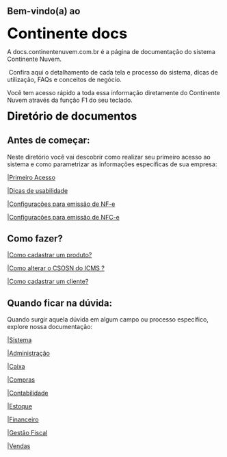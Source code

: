 ## Bem-vindo(a) ao 

<span style="margin-botton:5px;font-weight:bold;font-size:2.5em;color:black">Continente docs </span>

A docs.continentenuvem.com.br é a página de documentação do sistema Continente Nuvem.

 Confira aqui o detalhamento de cada tela e processo do sistema, dicas de utilização, FAQs e conceitos de negócio.

Você tem acesso rápido a toda essa informação diretamente do Continente Nuvem através da função F1 do seu teclado. 

<span style="margin-botton:5px;font-weight:bold;font-size:1.8em;color:Black">Diretório de documentos </span>

## Antes de começar:

Neste diretório você vai descobrir como realizar seu primeiro acesso ao sistema e como parametrizar as informações específicas de sua empresa:

|[Primeiro Acesso](primeiro_acesso.md)

|[Dicas de usabilidade](dicas.md)

|[Configurações para emissão de NF-e](configuracoes_emissao_nfe.md)

|[Configurações para emissão de NFC-e](configuracoes_emissao_nfce.md)



## Como fazer?

|[Como cadastrar um produto?](como_fazer_cadastrar_produto.md)

|[Como alterar o CSOSN do ICMS ?](como_fazer_alterar_CSOSN_ICMS.md)

|[Como cadastrar um cliente?](como_fazer_cadastrar_cliente.md)

## Quando ficar na dúvida:

Quando surgir aquela dúvida em algum campo ou processo específico, explore nossa documentação:

|[Sistema](sistema.md)

|[Administração](administracao.md)

|[Caixa](caixa.md)

|[Compras](compras.md)

|[Contabilidade](contabilidade.md)

|[Estoque](estoque.md)

|[Financeiro](financeiro.md)

|[Gestão Fiscal](gestao_fiscal.md)

|[Vendas](vendas.md)

